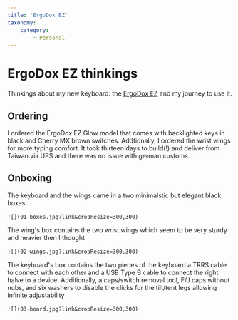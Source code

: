 ```yaml
---
title: 'ErgoDox EZ'
taxonomy:
    category:
        - Personal
---
```


# ErgoDox EZ thinkings

Thinkings about my new keyboard: the [ErgoDox EZ](https://ergodox-ez.com/) and my journey to use it.

## Ordering

I ordered the ErgoDox EZ Glow model that comes with backlighted keys in black and Cherry MX brown switches. Addtionally, I ordered the wrist wings for more typing comfort. It took thirteen days to build(!) and deliver from Taiwan via UPS and there was no issue with german customs. 

##  Onboxing

The keyboard and the wings came in a two minimalstic but elegant black boxes

	![](01-boxes.jpg?link&cropResize=300,300)
    
The wing's box contains the two wrist wings which seem to be very sturdy and heavier then I thought

	![](02-wings.jpg?link&cropResize=300,300)

The keyboard's box contains the two pieces of the keyboard a TRRS cable to connect with each other and a USB Type B cable to connect the right halve to a device. Additionally, a caps/switch removal tool, F/J caps without nubs, and six washers to disable the clicks for the tilt/tent legs allowing infinite adjustability

	![](03-board.jpg?link&cropResize=300,300)


